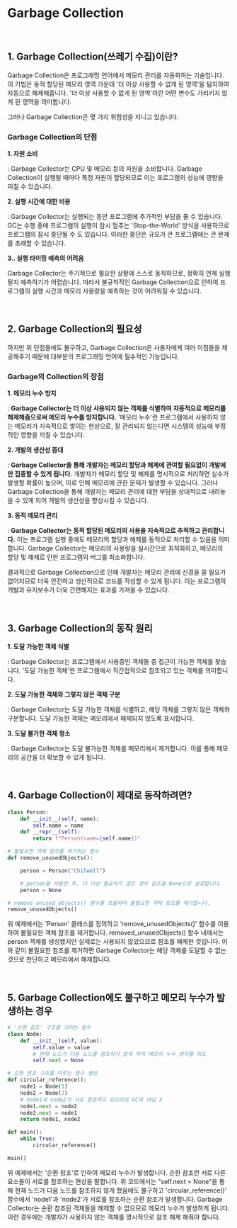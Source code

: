 <h1>Garbage Collection</h1>
<br>
<h2>1. Garbage Collection(쓰레기 수집)이란?</h2>

<p>Garbage Collection은 프로그래밍 언어에서 메모리 관리를 자동화하는 기술입니다. 이 기법은 동적 할당된 메모리 영역 가운데 '더 이상 사용할 수 없게 된 영역'을 
탐지하여 자동으로 해제해줍니다. '더 이상 사용할 수 없게 된 영역'이란 어떤 변수도 가리키지 않게 된 영역을 의미합니다. </p>
<p>그러나 Garbage Collection은 몇 가지 위험성을 지니고 있습니다.</p>

<h3>Garbage Collection의 단점</h3>
<b>1. 자원 소비</b>
<p>: Garbage Collector는 CPU 및 메모리 등의 자원을 소비합니다. Garbage Collection이 실행될 때마다 특정 자원이 할당되므로 이는 프로그램의 성능에 영향을 미칠 수 있습니다.</p>
<b>2. 실행 시간에 대한 비용</b>
<p>: Garbage Collector는 실행되는 동안 프로그램에 추가적인 부담을 줄 수 있습니다. GC는 수행 중에 프로그램의 실행이 잠시 멈추는 'Stop-the-World' 방식을 사용하므로 프로그램의 잠시 중단될 수 도 있습니다. 이러한 중단은 규모가 큰 프로그램에는 큰 문제를 초래할 수 있습니다.</p>
<b>3.. 실행 타이밍 예측의 어려움</b>
<p>Garbage Collector는 주기적으로 필요한 상황에 스스로 동작하므로, 정확히 언제 실행될지 예측하기가 어렵습니다. 따라서 불규칙적인 Garbage Collection으로 인하여 프로그램의 실행 시간과 메모리 사용량을 예측하는 것이 어려워질 수 있습니다.</p>

<br>

<h2>2. Garbage Collection의 필요성</h2>

<p>하지만 위 단점들에도 불구하고, Garbage Collection은 사용자에게 여러 이점들을 제공해주기 때문에 대부분의 프로그래밍 언어에 필수적인 기능입니다.</p>

<h3>Garbage의 Collection의 장점</h3>
<b>1. 메모리 누수 방지</b>
<p>: <b>Garbage Collector는 더 이상 사용되지 않는 객체를 식별하여 자동적으로 메모리를 해제해줌으로써 메모리 누수를 방지합니다.</b> '메모리 누수'란 프로그램에서 사용하지 않는 메모리가 지속적으로 쌓이는 현상으로, 잘 관리되지 않는다면 시스템의 성능에 부정적인 영향을 끼칠 수 있습니다.</p>
<b>2. 개발의 생산성 증대</b>
<p>: <b>Garbage Collector을 통해 개발자는 메모리 할당과 해제에 관여할 필요없이 개발에만 집중할 수 있게 됩니다.</b> 개발자가 메모리 할당 및 해제를 명시적으로 처리하면 실수가 발생할 확률이 높으며, 이로 인해 메모리에 관한 문제가 발생할 수 있습니다. 그러나 Garbage Collection을 통해 개발자는 메모리 관리에 대한 부담을 상대적으로 내려놓을 수 있게 되어 개발의 생산성을 향상시킬 수 있습니다.</p>
<b>3. 동적 메모리 관리</b>
<p>: <b>Garbage Collector는 동적 할당된 메모리의 사용을 지속적으로 추적하고 관리합니다.</b> 이는 프로그램 실행 중에도 메모리의 할당과 해제를 동적으로 처리할 수 있음을 의미합니다. Garbage Collector는 메모리의 사용량을 실시간으로 최적화하고, 메모리의 할당 및 해제로 인한 프로그램의 버그를 최소화합니다.</p>

<p>결과적으로 Garbage Collection으로 인해 개발자는 메모리 관리에 신경을 쓸 필요가 없어지므로 더욱 안전하고 생산적으로 코드를 작성할 수 있게 됩니다. 이는 프로그램의 개발과 유지보수가 더욱 간편해지는 효과를 가져올 수 있습니다.</p>

<br>

<h2>3. Garbage Collection의 동작 원리</h2>
<b>1. 도달 가능한 객체 식별</b>
<p>: Garbage Collector는 프로그램에서 사용중인 객체들 중 접근이 가능한 객체를 찾습니다. '도달 가능한 객체'란 프로그램에서 직간접적으로 참조되고 있는 객체를 의미합니다.</p>
<b>2. 도달 가능한 객체와 그렇지 않은 객체 구분</b>
<p>: Garbage Collector는 도달 가능한 객체를 식별하고, 해당 객체를 그렇지 않은 객체와 구분합니다. 도달 가능한 객체는 메모리에서 해제되지 않도록 표시합니다.</p>
<b>3. 도달 불가한 객체 청소</b>
<p>: Garbage Collector는 도달 불가능한 객체를 메모리에서 제거합니다. 이를 통해 메모리의 공간을 더 확보할 수 있게 됩니다.</p>

<br>

<h2>4. Garbage Collection이 제대로 동작하려면?</h2>

```python
class Person:
    def __init__(self, name):
        self.name = name
    def __repr__(self):
        return f"Person(name={self.name})"

# 불필요한 객체 참조를 제거하는 함수
def remove_unusedObjects():

    person = Person("Chilwell")

    # person을 사용한 후, 더 이상 필요하지 않은 경우 참조를 None으로 설정합니다.
    person = None

# remove_unused_objects() 함수를 호출하여 불필요한 객체 참조를 제거합니다.
remove_unusedObjects()
```

<p>위 예제에서는 'Person' 클래스를 정의하고 'remove_unusedObjects()' 함수를 이용하여 불필요한 객체 참조를 제거합니다. removed_unusedObjects() 함수 내에서는 person 객체를 생성했지만 실제로는 사용되지 않았으므로 참조를 해제한 것입니다. 이와 같이 불필요한 참조를 제거하면 Garbage Collector는 해당 객체를 도달할 수 없는 것으로 판단하고 메모리에서 해제합니다.</p>

<br>

<h2>5. Garbage Collection에도 불구하고 메모리 누수가 발생하는 경우</h2>

```python
# '순환 참조' 구조를 가지는 함수
class Node:
    def __init__(self, value):
        self.value = value
        # 현재 노드가 다음 노드를 참조하지 않게 하여 메모리 누수 방지를 의도
        self.next = None

# 순환 참조 구조를 이루는 함수 생성
def circular_reference():
    node1 = Node(1)
    node2 = Node(2)
    # node1과 node2가 서로 참조하고 있으므로 GC의 대상 X
    node1.next = node2
    node2.next = node1
    return node1, node2

def main():
    while True:
        circular_reference()

main()
```

<p>위 예제에서는 '순환 참조'로 인하여 메모리 누수가 발생합니다. 순환 참조란 서로 다른 요소들이 서로를 참조하는 현상을 말합니다. 위 코드에서는 "self.next = None"을 통해 현재 노드가 다음 노드를 참조하지 않게 했음에도 불구하고 'circular_reference()' 함수에서 'node1'과 'node2'가 서로를 참조하는 순환 참조가 발생합니다. Garbage Collector는 순환 참조된 객체들을 해제할 수 없으므로 메모리 누수가 발생하게 됩니다. 이런 경우에는 개발자가 사용하지 않는 객체를 명시적으로 참조 해제 해줘야 합니다.</p>
